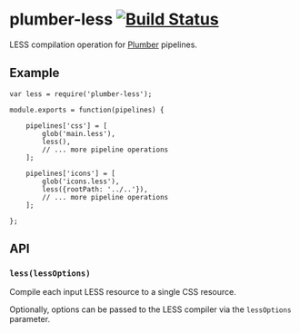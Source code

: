 plumber-less [![Build Status](https://travis-ci.org/plumberjs/plumber-less.png?branch=master)](https://travis-ci.org/plumberjs/plumber-less)
============

LESS compilation operation for [Plumber](https://github.com/plumberjs/plumber) pipelines.

## Example

    var less = require('plumber-less');

    module.exports = function(pipelines) {

        pipelines['css'] = [
            glob('main.less'),
            less(),
            // ... more pipeline operations
        ];

        pipelines['icons'] = [
            glob('icons.less'),
            less({rootPath: '../..'}),
            // ... more pipeline operations
        ];

    };


## API

### `less(lessOptions)`

Compile each input LESS resource to a single CSS resource.

Optionally, options can be passed to the LESS compiler via the `lessOptions` parameter.
